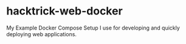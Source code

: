 # hacktrick-web-docker
My Example Docker Compose Setup I use for developing and quickly deploying web applications.
